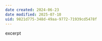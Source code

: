 ```yaml
---
date created: 2024-06-23
date modified: 2025-07-10
uid: 9821d775-348d-49aa-9772-71939cd5478f
---
```


excerpt

<!-- more -->
